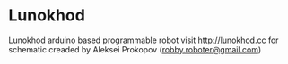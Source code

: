 Lunokhod
========

Lunokhod arduino based programmable robot
visit http://lunokhod.cc for schematic
creaded by Aleksei Prokopov (robby.roboter@gmail.com)